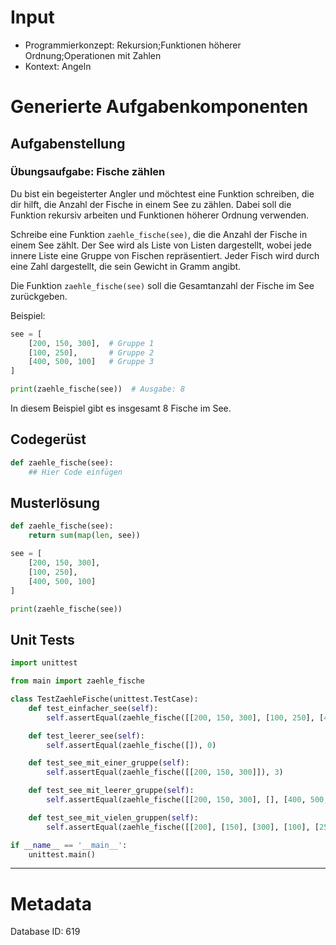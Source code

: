 # Input
- Programmierkonzept: Rekursion;Funktionen höherer Ordnung;Operationen mit Zahlen
- Kontext: Angeln

# Generierte Aufgabenkomponenten
## Aufgabenstellung
### Übungsaufgabe: Fische zählen

Du bist ein begeisterter Angler und möchtest eine Funktion schreiben, die dir hilft, die Anzahl der Fische in einem See zu zählen. Dabei soll die Funktion rekursiv arbeiten und Funktionen höherer Ordnung verwenden.

Schreibe eine Funktion `zaehle_fische(see)`, die die Anzahl der Fische in einem See zählt. Der See wird als Liste von Listen dargestellt, wobei jede innere Liste eine Gruppe von Fischen repräsentiert. Jeder Fisch wird durch eine Zahl dargestellt, die sein Gewicht in Gramm angibt.

Die Funktion `zaehle_fische(see)` soll die Gesamtanzahl der Fische im See zurückgeben.

Beispiel:

```python
see = [
    [200, 150, 300],  # Gruppe 1
    [100, 250],       # Gruppe 2
    [400, 500, 100]   # Gruppe 3
]

print(zaehle_fische(see))  # Ausgabe: 8
```

In diesem Beispiel gibt es insgesamt 8 Fische im See.

## Codegerüst
```python
def zaehle_fische(see):
    ## Hier Code einfügen
```

## Musterlösung
```python
def zaehle_fische(see):
    return sum(map(len, see))

see = [
    [200, 150, 300],
    [100, 250],
    [400, 500, 100]
]

print(zaehle_fische(see))
```

## Unit Tests
```python
import unittest

from main import zaehle_fische

class TestZaehleFische(unittest.TestCase):
    def test_einfacher_see(self):
        self.assertEqual(zaehle_fische([[200, 150, 300], [100, 250], [400, 500, 100]]), 8)

    def test_leerer_see(self):
        self.assertEqual(zaehle_fische([]), 0)

    def test_see_mit_einer_gruppe(self):
        self.assertEqual(zaehle_fische([[200, 150, 300]]), 3)

    def test_see_mit_leerer_gruppe(self):
        self.assertEqual(zaehle_fische([[200, 150, 300], [], [400, 500, 100]]), 6)

    def test_see_mit_vielen_gruppen(self):
        self.assertEqual(zaehle_fische([[200], [150], [300], [100], [250], [400], [500], [100]]), 8)

if __name__ == '__main__':
    unittest.main()
```
___
# Metadata
Database ID: 619
